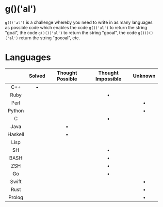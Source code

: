 # g()('al')

`g()('al')` is a challenge whereby you need to write in as many languages as
possible code which enables the code `g()('al')` to return the string "goal",
the code `g()()('al')` to return the string "gooal", the code `g()()()('al')`
return the string "goooal", etc.

# Languages

|         | Solved | Thought Possible | Thought Impossible | Unknown |
|:-------:|:------:|:----------------:|:------------------:|:-------:|
| C++     | &bull; |                  |                    |         |
| Ruby    |        |                  |       &bull;       |         |
| Perl    |        |                  |                    |  &bull; |
| Python  |        |                  |                    |  &bull; |
| C       |        |                  |       &bull;       |         |
| Java    |        |      &bull;      |                    |         |
| Haskell |        |      &bull;      |                    |         |
| Lisp    |        |                  |                    |         |
| SH      |        |                  |       &bull;       |         |
| BASH    |        |                  |       &bull;       |         |
| ZSH     |        |                  |       &bull;       |         |
| Go      |        |                  |       &bull;       |         |
| Swift   |        |                  |                    |  &bull; |
| Rust    |        |                  |                    |  &bull; |
| Prolog  |        |                  |                    |  &bull; |
